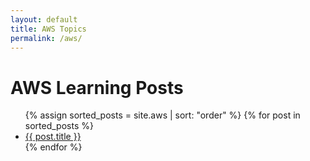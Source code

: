```yaml
---
layout: default
title: AWS Topics
permalink: /aws/
---
```


# AWS Learning Posts

<ul>
  {% assign sorted_posts = site.aws | sort: "order" %}
  {% for post in sorted_posts %}
    <li><a href="{{ site.baseurl }}{{ post.url }}">{{ post.title }}</a></li>
  {% endfor %}
</ul>
